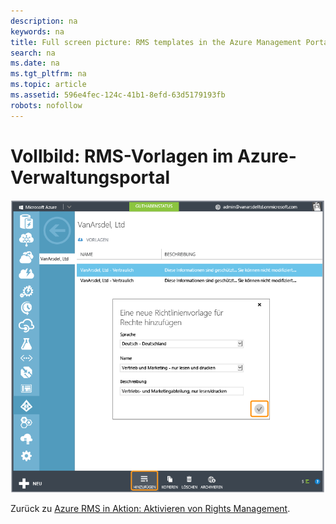 ```yaml
---
description: na
keywords: na
title: Full screen picture: RMS templates in the Azure Management Portal
search: na
ms.date: na
ms.tgt_pltfrm: na
ms.topic: article
ms.assetid: 596e4fec-124c-41b1-8efd-63d5179193fb
robots: nofollow
---
```

# Vollbild: RMS-Vorlagen im Azure-Verwaltungsportal
![](../Image/AzRMS_TemplatesPortal.png)

Zurück zu [Azure RMS in Aktion: Aktivieren von Rights Management](http://technet.microsoft.com/library/jj585026.aspx).

